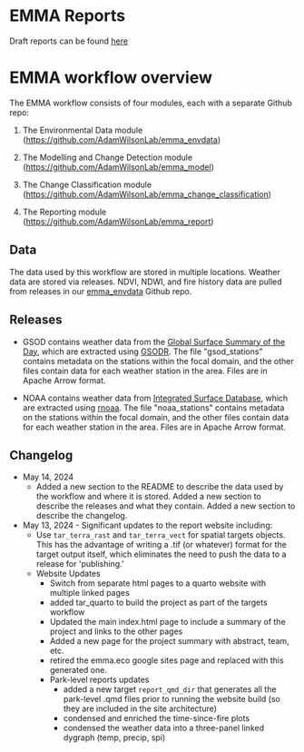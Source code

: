# EMMA Reports

Draft reports can be found [here](https://adamwilsonlab.github.io/emma_report/)

# EMMA workflow overview

The EMMA workflow consists of four modules, each with a separate Github repo:

1) The Environmental Data module (https://github.com/AdamWilsonLab/emma_envdata)

2) The Modelling and Change Detection module (https://github.com/AdamWilsonLab/emma_model)

3) The Change Classification module (https://github.com/AdamWilsonLab/emma_change_classification)

4) The Reporting module (https://github.com/AdamWilsonLab/emma_report)


## Data

The data used by this workflow are stored in multiple locations.  Weather data are stored via releases. NDVI, NDWI, and fire history data are pulled from releases in our [emma_envdata](https://github.com/AdamWilsonLab/emma_envdata) Github repo.

## Releases

* GSOD contains weather data from the [Global Surface Summary of the Day](https://www.ncei.noaa.gov/metadata/geoportal/rest/metadata/item/gov.noaa.ncdc:C00516/html), which are extracted using [GSODR](https://cran.r-project.org/package=GSODR). The file "gsod_stations" contains metadata on the stations within the focal domain, and the other files contain data for each weather station in the area. Files are in Apache Arrow format.

* NOAA contains weather data from [Integrated Surface Database](https://www.ncei.noaa.gov/pub/data/noaa/isd-format-document.pdf), which are extracted using [rnoaa](https://cran.r-project.org/package=rnoaa). The file "noaa_stations" contains metadata on the stations within the focal domain, and the other files contain data for each weather station in the area.  Files are in Apache Arrow format.

## Changelog

* May 14, 2024
  - Added a new section to the README to describe the data used by the workflow and where it is stored.  Added a new section to describe the releases and what they contain.  Added a new section to describe the changelog.
* May 13, 2024 - Significant updates to the report website including:
  - Use `tar_terra_rast` and `tar_terra_vect` for spatial targets objects. This has the advantage of writing a .tif (or whatever) format for the target output itself, which eliminates the need to push the data to a release for 'publishing.'
  - Website Updates
    - Switch from separate html pages to a quarto website with multiple linked pages
    - added tar_quarto to build the project as part of the targets workflow
    - Updated the main index.html page to include a summary of the project and links to the other pages
    - Added a new page for the project summary with abstract, team, etc.
    - retired the emma.eco google sites page and replaced with this generated one.
    - Park-level reports updates
      - added a new target `report_qmd_dir` that generates all the park-level .qmd files prior to running the website build (so they are included in the site architecture)
      - condensed and enriched the time-since-fire plots
      - condensed the weather data into a three-panel linked dygraph (temp, precip, spi)
